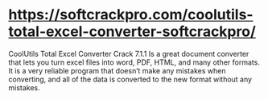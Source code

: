 # https://softcrackpro.com/coolutils-total-excel-converter-softcrackpro/
CoolUtils Total Excel Converter Crack 7.1.1  Is a great document converter that lets you turn excel files into word, PDF, HTML, and many other formats. It is a very reliable program that doesn’t make any mistakes when converting, and all of the data is converted to the new format without any mistakes.
